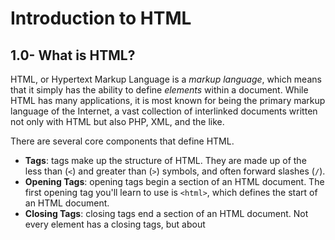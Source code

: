 # Introduction to HTML
## 1.0- What is HTML?
HTML, or Hypertext Markup Language is a _markup language_, which means that it simply has the ability to define _elements_ within a document.  While HTML has many applications, it is most known for being the primary markup language of the Internet, a vast collection of interlinked documents written not only with HTML but also PHP, XML, and the like.  

There are several core components that define HTML.
- **Tags**: tags make up the structure of HTML.  They are made up of the less than (`<`) and greater than (`>`) symbols, and often forward slashes (`/`).  
- **Opening Tags**: opening tags begin a section of an HTML document.  The first opening tag you'll learn to use is `<html>`, which defines the start of an HTML document.  
- **Closing Tags**: closing tags end a section of an HTML document.  Not every element has a closing tags, but about 
<!--stackedit_data:
eyJoaXN0b3J5IjpbMTY1NjM0MDY1OV19
-->